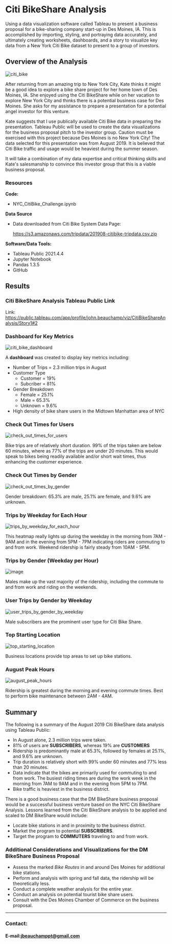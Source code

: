 # Citi BikeShare Analysis
Using a data visualization software called Tableau to present a business proposal for a bike-sharing company start-up in Des Moines, IA. This is accomplished by importing, styling, and portraying data accurately, and ultimately creating worksheets, dashboards, and a story to visualize key data from a New York Citi Bike dataset to present to a group of investors.


## Overview of the Analysis
![citi_bike](https://user-images.githubusercontent.com/94148420/159907840-fed544f3-706d-4896-bc58-13151541cecf.jpg)

After returning from an amazing trip to New York City, Kate thinks it might be a good idea to explore a bike share project for her home town of Des Moines, IA.  She enjoyed using the Citi BikeShare while on her vacation to explore New York City and thinks there is a potential business case for Des Moines.  She asks for my assistance to prepare a presentation for a potential angel investor for this venture.

Kate suggests that I use publically available Citi Bike data in preparing the presentation.  Tableau Public will be used to create the data visualizations for the business proposal pitch to the investor group.  Caution must be exercised with this project because Des Moines is no New York City!  The data selected for this presentation was from August 2019.  It is believed that Citi Bike traffic and usage would be heaviest during the summer season.

It will take a combination of my data expertise and critical thinking skills and Kate's salesmanship to convince this investor group that this is a viable business proposal.

### Resources
**Code:**
* NYC_CitiBike_Challenge.ipynb

**Data Source**
* Data downloaded from Citi Bike System Data Page:
  
  https://s3.amazonaws.com/tripdata/201908-citibike-tripdata.csv.zip
  

**Software/Data Tools:**
* Tableau Public 2021.4.4
* Jupyter Notebook
* Pandas 1.3.5
* GitHub


## Results
### Citi BikeShare Analysis Tableau Public Link

Link:  https://public.tableau.com/app/profile/john.beauchamp/viz/CitiBikeShareAnalysis/Story1#2

### Dashboard for Key Metrics

![citi_bike_dashboard](https://user-images.githubusercontent.com/94148420/160211462-dd8a7224-ae95-46ae-b583-11d725325b04.PNG)

A **dashboard** was created to display key metrics including:
* Number of Trips = 2.3 million trips in August
* Customer Type
    * Customer = 19%
    * Subcriber = 81%
* Gender Breakdown
    * Female = 25.1%
    * Male = 65.3%
    * Unknown = 9.6%
* High density of bike share users in the Midtown Manhattan area of NYC

### Check Out Times for Users
![check_out_times_for_users](https://user-images.githubusercontent.com/94148420/160246367-68a9a80e-32a6-42ce-b27d-7d4e0bb77fcc.PNG)

Bike trips are of relatively short duration.  99% of the trips taken are below 60 minutes, where as 77% of the trips are under 20 minutes.  This would speak to bikes being readily available and/or short wait times, thus enhancing the customer experience.

### Check Out Times by Gender
![check_out_times_by_gender](https://user-images.githubusercontent.com/94148420/160246572-c9200ca7-5fc1-4603-b7e1-0399a0f70e2b.PNG)

Gender breakdown:  65.3% are male, 25.1% are female, and 9.6% are unknown.

### Trips by Weekday for Each Hour
![trips_by_weekday_for_each_hour](https://user-images.githubusercontent.com/94148420/160246680-2328f25c-c4d6-4fc5-a7f5-d7f0d7521f64.PNG)

This heatmap really lights up during the weekday in the morning from 7AM - 9AM and in the evening from 5PM - 7PM indicating riders are commuting to and from work.  Weekend ridership is fairly steady from 10AM - 5PM.

### Trips by Gender (Weekday per Hour)
![image](https://user-images.githubusercontent.com/94148420/160246757-b68a6bd8-de17-47a4-a301-9609e2c9d274.png)

Males make up the vast majority of the ridership, including the commute to and from work and riding on the weekends.

### User Trips by Gender by Weekday
![user_trips_by_gender_by_weekday](https://user-images.githubusercontent.com/94148420/160246818-b3fe9755-9d2d-4e4f-a6a4-3b4ca070de29.PNG)

Male subscribers are the prominent user type for Citi Bike Share.

### Top Starting Location
![top_starting_location](https://user-images.githubusercontent.com/94148420/160246885-f30cfdc6-51ef-4279-bd64-91cc70b1cbac.PNG)

Business locations provide top areas to set up bike stations.

### August Peak Hours
![august_peak_hours](https://user-images.githubusercontent.com/94148420/160247086-6f954493-af9c-4904-a151-570e557de52c.PNG)

Ridership is greatest during the morning and evening commute times.  Best to perform bike maintenance between 2AM - 4AM.

## Summary
The following is a summary of the August 2019 Citi BikeShare data analysis using Tableau Public:
* In August alone, 2.3 million trips were taken.
* 81% of users are **SUBSCRIBERS**, whereas 19% are **CUSTOMERS**
* Ridership is predominantly male at 65.3%, followed by females at 25.1%, and 9.6% are unknown.
* Trip duration is relatively short with 99% under 60 minutes and 77% less than 20 minutes.
* Data indicate that the bikes are primarily used for commuting to and from work.  The busiest riding times are during the work week in the morning from 7AM to 9AM and in the evening from 5PM to 7PM.
* Bike traffic is heaviest in the business district.

There is a good business case that the DM BikeShare business proposal would be a successful business venture based on the NYC Citi BikeShare Analysis.  Lessons learned from the Citi BikeShare analysis to be applied and scaled to DM BikeShare would include:
* Locate bike stations in and in proximity to the business district.
* Market the program to potential **SUBSCRIBERS**.
* Target the program to **COMMUTERS** traveling to and from work.

### Additional Considerations and Visualizations for the DM BikeShare Business Proposal
* Assess the marked *Bike Routes* in and around Des Moines for additional bike stations.
* Perform and analysis with spring and fall data, the ridership will be theoretically less.
* Conduct a complete weather analysis for the entire year.
* Conduct an analysis on potential tourist bike share users.
* Consult with the Des Moines Chamber of Commerce on the business proposal.

________________________________________________________
### Contact:
#### E-mail:jbeauchamppt@gmail.com
